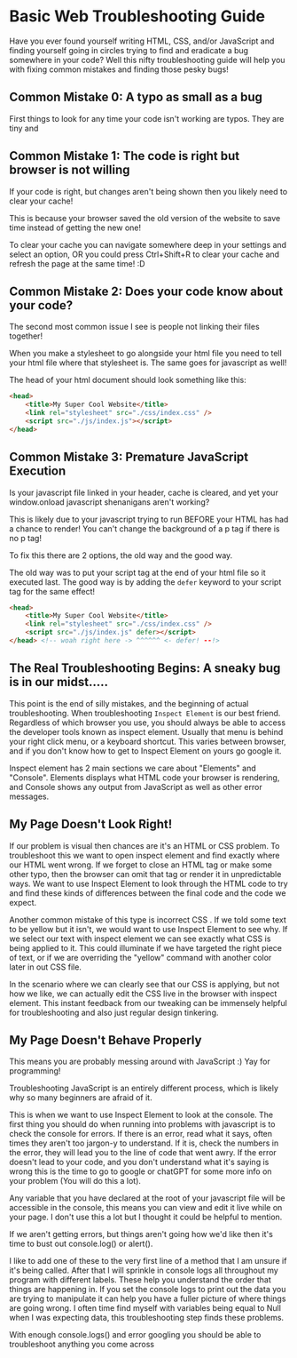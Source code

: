 # Basic Web Troubleshooting Guide

Have you ever found yourself writing HTML, CSS, and/or JavaScript and finding yourself going in circles trying to find and eradicate a bug somewhere in your code?
Well this nifty troubleshooting guide will help you with fixing common mistakes and finding those pesky bugs!

## Common Mistake 0: A typo as small as a bug

First things to look for any time your code isn't working are typos. They are tiny and 

## Common Mistake 1: The code is right but browser is not willing

If your code is right, but changes aren't being shown then you likely need to clear your cache!

This is because your browser saved the old version of the website to save time instead of getting the new one!

To clear your cache you can navigate somewhere deep in your settings and select an option, OR you could press Ctrl+Shift+R to clear your cache and refresh the page at the same time! :D

## Common Mistake 2: Does your code know about your code?

The second most common issue I see is people not linking their files together!

When you make a stylesheet to go alongside your html file you need to tell your html file where that stylesheet is.
The same goes for javascript as well!

The head of your html document should look something like this:
```html
<head>
	<title>My Super Cool Website</title>
	<link rel="stylesheet" src="./css/index.css" />
	<script src="./js/index.js"></script>
</head>
```

## Common Mistake 3: Premature JavaScript Execution

Is your javascript file linked in your header, cache is cleared, and yet your window.onload javascript shenanigans aren't working?

This is likely due to your javascript trying to run BEFORE your HTML has had a chance to render!
You can't change the background of a p tag if there is no p tag!

To fix this there are 2 options, the old way and the good way.

The old way was to put your script tag at the end of your html file so it executed last. The good way is by adding the `defer` keyword to your script tag for the same effect!
```html
<head>
	<title>My Super Cool Website</title>
	<link rel="stylesheet" src="./css/index.css" />
	<script src="./js/index.js" defer></script>
</head> <!-- woah right here -> ^^^^^^ <- defer! --!>
```

## The Real Troubleshooting Begins: A sneaky bug is in our midst.....

This point is the end of silly mistakes, and the beginning of actual troubleshooting. When troubleshooting `Inspect Element` is our best friend. Regardless of which browser you use, you should always be able to access the developer tools known as inspect element. Usually that menu is behind your right click menu, or a keyboard shortcut. This varies between browser, and if you don't know how to get to Inspect Element on yours go google it. 

Inspect element has 2 main sections we care about "Elements" and "Console".
Elements displays what HTML code your browser is rendering, and Console shows any output from JavaScript as well as other error messages.

## My Page Doesn't Look Right!

If our problem is visual then chances are it's an HTML or CSS problem.
To troubleshoot this we want to open inspect element and find exactly where our HTML went wrong.
If we forget to close an HTML tag or make some other typo, then the browser can omit that tag or render it in unpredictable ways. We want to use Inspect Element to look through the HTML code to try and find these kinds of differences between the final code and the code we expect.

Another common mistake of this type is incorrect CSS . If we told some text to be yellow but it isn't, we would want to use Inspect Element to see why. If we select our text with inspect element we can see exactly what CSS is being applied to it. This could illuminate if we have targeted the right piece of text, or if we are overriding the "yellow" command with another color later in out CSS file.

In the scenario where we can clearly see that our CSS is applying, but not how we like, we can actually edit the CSS live in the browser with inspect element. This instant feedback from our tweaking can be immensely helpful for troubleshooting and also just regular design tinkering.

## My Page Doesn't Behave Properly

This means you are probably messing around with JavaScript :) Yay for programming!

Troubleshooting JavaScript is an entirely different process, which is likely why so many beginners are afraid of it.

This is when we want to use Inspect Element to look at the console. 
The first thing you should do when running into problems with javascript is to check the console for errors.
If there is an error, read what it says, often times they aren't too jargon-y to understand. If it is, check the numbers in the error, they will lead you to the line of code that went awry. If the error doesn't lead to your code, and you don't understand what it's saying is wrong this is the time to go to google or chatGPT for some more info on your problem (You will do this a lot).

Any variable that you have declared at the root of your javascript file will be accessible in the console, this means you can view and edit it live while on your page. I don't use this a lot but I thought it could be helpful to mention.

If we aren't getting errors, but things aren't going how we'd like then it's time to bust out console.log() or alert().

I like to add one of these to the very first line of a method that I am unsure if it's being called. After that I will sprinkle in console logs all throughout my program with different labels. These help you understand the order that things are happening in. If you set the console logs to print out the data you are trying to manipulate it can help you have a fuller picture of where things are going wrong. I often time find myself with variables being equal to Null when I was expecting data, this troubleshooting step finds these problems.

With enough console.logs() and error googling you should be able to troubleshoot anything you come across